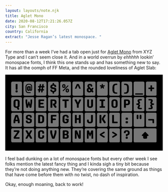 ```yaml
---
layout: layouts/note.njk
title: Aglet Mono
date: 2020-08-12T17:21:26.057Z
city: San Francisco
country: California
extract: "Jesse Ragan’s latest monospace. "
---
```


For more than a week I’ve had a tab open just for [Aglet Mono](https://xyztype.com/fonts/aglet_mono) from XYZ Type and I can’t seem close it. And in a world overrun by _ehhhhh_ lookin’ monospace fonts, I think this one stands up and has something new to say. It has all the oomph of FF Meta, and the rounded loveliness of Aglet Slab:

![Aglet Mono](/images/aglet-mono.png)

I feel bad dunking on a lot of monospace fonts but every other week I see folks mention the latest fancy thing and I kinda sigh a tiny bit because they’re not doing anything new. They’re covering the same ground as things that have come before them with no twist, no dash of inspiration.

Okay, enough moaning, back to work!
